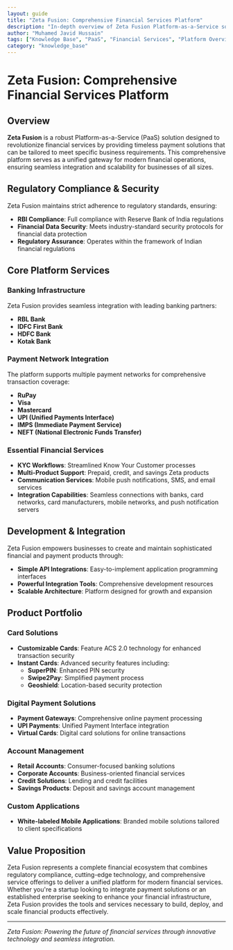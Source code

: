 ```yaml
---
layout: guide
title: "Zeta Fusion: Comprehensive Financial Services Platform"
description: "In-depth overview of Zeta Fusion Platform-as-a-Service solution, covering architecture, compliance, banking infrastructure, and integration capabilities."
author: "Muhamed Javid Hussain"
tags: ["Knowledge Base", "PaaS", "Financial Services", "Platform Overview"]
category: "knowledge_base"
---
```


# Zeta Fusion: Comprehensive Financial Services Platform

## Overview

**Zeta Fusion** is a robust Platform-as-a-Service (PaaS) solution designed to revolutionize financial services by providing timeless payment solutions that can be tailored to meet specific business requirements. This comprehensive platform serves as a unified gateway for modern financial operations, ensuring seamless integration and scalability for businesses of all sizes.

## Regulatory Compliance & Security

Zeta Fusion maintains strict adherence to regulatory standards, ensuring:

- **RBI Compliance**: Full compliance with Reserve Bank of India regulations
- **Financial Data Security**: Meets industry-standard security protocols for financial data protection
- **Regulatory Assurance**: Operates within the framework of Indian financial regulations

## Core Platform Services

### Banking Infrastructure
Zeta Fusion provides seamless integration with leading banking partners:
- **RBL Bank**
- **IDFC First Bank**
- **HDFC Bank**
- **Kotak Bank**

### Payment Network Integration
The platform supports multiple payment networks for comprehensive transaction coverage:
- **RuPay**
- **Visa**
- **Mastercard**
- **UPI (Unified Payments Interface)**
- **IMPS (Immediate Payment Service)**
- **NEFT (National Electronic Funds Transfer)**

### Essential Financial Services
- **KYC Workflows**: Streamlined Know Your Customer processes
- **Multi-Product Support**: Prepaid, credit, and savings Zeta products
- **Communication Services**: Mobile push notifications, SMS, and email services
- **Integration Capabilities**: Seamless connections with banks, card networks, card manufacturers, mobile networks, and push notification servers

## Development & Integration

Zeta Fusion empowers businesses to create and maintain sophisticated financial and payment products through:
- **Simple API Integrations**: Easy-to-implement application programming interfaces
- **Powerful Integration Tools**: Comprehensive development resources
- **Scalable Architecture**: Platform designed for growth and expansion

## Product Portfolio

### Card Solutions
- **Customizable Cards**: Feature ACS 2.0 technology for enhanced transaction security
- **Instant Cards**: Advanced security features including:
  - **SuperPIN**: Enhanced PIN security
  - **Swipe2Pay**: Simplified payment process
  - **Geoshield**: Location-based security protection

### Digital Payment Solutions
- **Payment Gateways**: Comprehensive online payment processing
- **UPI Payments**: Unified Payment Interface integration
- **Virtual Cards**: Digital card solutions for online transactions

### Account Management
- **Retail Accounts**: Consumer-focused banking solutions
- **Corporate Accounts**: Business-oriented financial services
- **Credit Solutions**: Lending and credit facilities
- **Savings Products**: Deposit and savings account management

### Custom Applications
- **White-labeled Mobile Applications**: Branded mobile solutions tailored to client specifications

## Value Proposition

Zeta Fusion represents a complete financial ecosystem that combines regulatory compliance, cutting-edge technology, and comprehensive service offerings to deliver a unified platform for modern financial services. Whether you're a startup looking to integrate payment solutions or an established enterprise seeking to enhance your financial infrastructure, Zeta Fusion provides the tools and services necessary to build, deploy, and scale financial products effectively.

---

*Zeta Fusion: Powering the future of financial services through innovative technology and seamless integration.*
